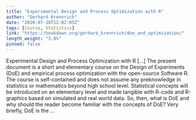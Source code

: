 ```yaml
---
title: "Experimental Design and Process Optimization with R"
author: "Gerhard Krennrich"
date: "2020-07-18T12:02:05Z"
tags: [Course, Statistics]
link: "https://bookdown.org/gerhard_krennrich/doe_and_optimization/"
length_weight: "3.8%"
pinned: false
---
```


Experimental Design and Process Optimization with R [...] The present document is a short and elementary course on the Design of Experiments (DoE) and empirical process optimization with the open-source Software R. The course is self-contained and does not assume any preknowledge in statistics or mathematics beyond high school level. Statistical concepts will be introduced on an elementary level and made tangible with R-code and R-graphics based on simulated and real world data. So, then, what is DoE and why should the reader become familiar with the concepts of DoE? Very briefly, DoE is the ...
